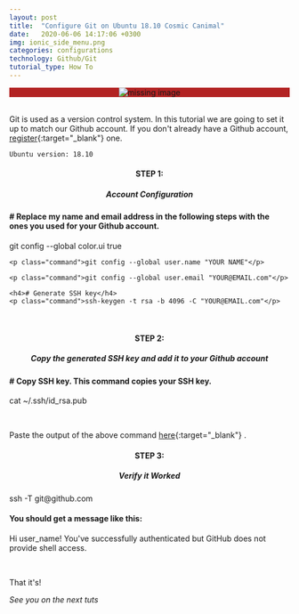 ```yaml
---
layout: post
title:  "Configure Git on Ubuntu 18.10 Cosmic Canimal"
date:   2020-06-06 14:17:06 +0300
img: ionic_side_menu.png
categories: configurations
technology: Github/Git
tutorial_type: How To
---
```


<div align="center" style="background-color:#B22222"> 
<img srcset="
  https://drive.google.com/uc?id=1JXnK4HNIJivvw_BuzpMZXKprxALKKNx3 3x,
  https://drive.google.com/uc?id=1JXnK4HNIJivvw_BuzpMZXKprxALKKNx3 6x
" alt="missing image">
</div>
<br>

Git is used as a version control system. In this tutorial we are going to set it up to match our Github account. If you don't already have a Github account, [register](https://github.com/){:target="_blank"} one.


`Ubuntu version: 18.10`

<h4 align="center" >STEP 1: <h5 align="center" >Account Configuration</h5></h4>

<div class="window">
  <div class="terminal">
    <h4># Replace my name and email address in the following steps with the ones you used for your Github account.</h4>
    <p class="command">git config --global color.ui true</p>

    <p class="command">git config --global user.name "YOUR NAME"</p>

    <p class="command">git config --global user.email "YOUR@EMAIL.com"</p>

    <h4># Generate SSH key</h4>
    <p class="command">ssh-keygen -t rsa -b 4096 -C "YOUR@EMAIL.com"</p>
  </div>
</div>
<br>

<h4 align="center" >STEP 2: <h5 align="center" >Copy the generated SSH key and add it to your Github account</h5></h4>

<div class="window">
  <div class="terminal">
    <h4># Copy SSH key. This command copies your SSH key.</h4>
    <p class="command">cat ~/.ssh/id_rsa.pub</p>
  </div>
</div>
<br>

Paste the output of the above command [here](https://github.com/settings/ssh){:target="_blank"} . 

<h4 align="center" >STEP 3: <h5 align="center" >Verify it Worked</h5></h4>

<div class="window">
  <div class="terminal">
    <p class="command">ssh -T git@github.com</p>

<h4>You should get a message like this:</h4>
<p class="log">
      <span>
        Hi user_name! You've successfully authenticated but GitHub does not provide shell access.
      </span>
    </p>
  </div>
</div>
<br>


That it's!

*See you on the next tuts*


